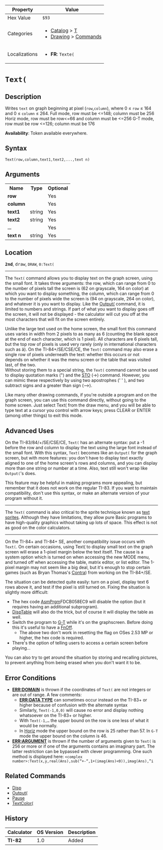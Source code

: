 | Property      | Value |
|---------------|-------|
| Hex Value     | `$93`|
| Categories    | <ul><li>[Catalog](<../categories/Catalog.md>) > [T](<../categories/Catalog.md#T>)</li><li>[Drawing](<../categories/Drawing.md>) > [Commands](<../categories/Drawing.md#Commands>)</li></ul> |
| Localizations | <ul><li><b>FR</b>: `Texte(`</li></ul> |

# `Text(`

## Description
Writes `text` on graph beginning at pixel (`row`,`column`), where 0 ≤ `row` ≤ 164 and 0 ≤ `column` ≤ 264.
Full mode, row must be <=148; column must be 256
Horiz mode, row must be row<=66 and column must be <=256
G-T mode, row must be row <=126; column must be 176


<b>Availability</b>: Token available everywhere.

## Syntax
`Text(row,column,text1,text2,...,text n)`

## Arguments
<table>
<tr><th>Name</th><th>Type</th><th>Optional</th></tr>

<tr><td><b>row</b></td><td></td><td>Yes</td></tr>

<tr><td><b>column</b></td><td></td><td>Yes</td></tr>

<tr><td><b>text1</b></td><td>string</td><td>Yes</td></tr>

<tr><td><b>text2</b></td><td>string</td><td>Yes</td></tr>

<tr><td><b>...</b></td><td></td><td>Yes</td></tr>

<tr><td><b>text n</b></td><td>string</td><td>Yes</td></tr>

</table>

## Location
<tt><kbd><b>2nd</b></kbd></tt>, <kbd>draw</kbd>, `DRAW`, `0:Text(`
<hr>

The `Text(` command allows you to display text on the graph screen, using the small font. It takes three arguments: the row, which can range from 0 to the number of pixels tall the screen is (62 on grayscale, 164 on color) at which you want to display something, the column, which can range from 0 to the number of pixels wide the screen is (94 on grayscale, 264 on color), and whatever it is you want to display. Like the [Output(](/output) command, it is limited to numbers and strings. If part of what you want to display goes off the screen, it will not be displayed - the calculator will cut you off at the most characters that will fit on the screen entirely.

Unlike the large text used on the home screen, the small font this command uses varies in width from 2 pixels to as many as 6 (counting the blank space at the end of each character, which is 1 pixel). All characters are 6 pixels tall, but the top row of pixels is used very rarely (only in international characters such as ä). On the TI-84+/SE/CSE/CE, the `Text(` command may also erase a single row of pixels underneath the text: whether this occurs or not depends on whether it was the menu screen or the table that was visited last, of the two.  
Without storing them to a special string, the `Text(` command cannot be used to display quotation marks (") and the [STO](/store) (→) command. However, you can mimic these respectively by using two apostrophes (' ' ), and two subtract signs and a greater than sign (—>).

Like many other drawing commands, if you're outside a program and on the graph screen, you can use this command directly, without going to the home screen. Just select Text( from the draw menu, and you will be able to type text at a cursor you control with arrow keys; press CLEAR or ENTER (among other things) to exit this mode.

## Advanced Uses

On the TI-83/84/+/SE/CSE/CE, `Text(` has an alternate syntax: put a -1 before the row and column to display the text using the large font instead of the small font. With this syntax, `Text(` becomes like an `Output(` for the graph screen, but with more features: you don't have to display text exactly aligned to one of the home screen's rows and columns, and you can display more than one string or number at a time. Also, text still won't wrap like `Output(`'s does.

This feature may be helpful in making programs more appealing, but remember that it does not work on the regular TI-83. If you want to maintain compatibility, don't use this syntax, or make an alternate version of your program without it.

* * *

The `Text(` command is also critical to the sprite technique known as [text sprites](/graphics). Although they have limitations, they allow pure Basic programs to have high-quality graphics without taking up lots of space. This effect is not as good on the color calculators.

* * *

On the TI-84+ and TI-84+ SE, another compatibility issue occurs with `Text(`. On certain occasions, using Text( to display small text on the graph screen will erase a 1-pixel margin below the text itself. The cause is a system option which is turned on when accessing the new MODE menu, and turned off when accessing the table, matrix editor, or list editor. The 1-pixel margin may not seem like a big deal, but it's enough to stop certain games (such as Bryan Thomas's [Contra](/contra)) from working on the TI-84+/SE.

The situation can be detected quite easily: turn on a pixel, display text 6 rows above it, and test if the pixel is still turned on. Fixing the situation is slightly more difficult:

*   The hex code [AsmPrgm](/asmprgm)FDCB058EC9 will disable the option (but it requires having an additional subprogram).
*   [DispTable](/disptable) will also do the trick, but of course it will display the table as well.
*   Switch the program to [G-T](/g-t) while it's on the graphscreen. Before doing this it's useful to have a [FnOff](/fnoff).
    *   The above two don't work in resetting the flag on OSes 2.53 MP or higher, the hex code is required.
*   There's the option of telling users to access a certain screen before playing…

You can also try to get around the situation by storing and recalling pictures, to prevent anything from being erased when you don't want it to be.

## Error Conditions

*   **[ERR:DOMAIN](/errors#domain)** is thrown if the coordinates of `Text(` are not integers or are out of range. A few comments:
    *   **[ERR:DATA TYPE](/errors#datatype)** can sometimes occur instead on the TI-83+ or higher because of confusion with the alternate syntax
    *   Similarly, `Text(-1,0,0)` will cause no error and display nothing whatsoever on the TI-83+ or higher.
    *   With `Text(-1,…` the upper bound on the row is one less of what it would be normally.
    *   In [Horiz](/horiz) mode the upper bound on the row is 25 rather than 57. In `G-T` mode the upper bound on the column is 46.
*   **[ERR:ARGUMENT](/errors#argument)** is thrown if the number of arguments given to `Text(` is 256 or more or if one of the arguments contains an imaginary part. The latter restriction can be bypassed with clever programming. One such method is displayed here: `<complex number>:Text(x,y,real(Ans),sub(“+-“,1+(imag(Ans)<0)),imag(Ans),”i`

## Related Commands

*   [Disp](/disp)
*   [Output(](/output)
*   [Pause](/pause)
*   [TextColor(](/textcolor)

## History
| Calculator | OS Version | Description |
|------------|------------|-------------|
| <b>TI-82</b> | 1.0 | Added |


